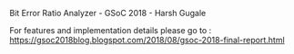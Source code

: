 Bit Error Ratio Analyzer - GSoC 2018 - Harsh Gugale

For features and implementation details please go to : https://gsoc2018blog.blogspot.com/2018/08/gsoc-2018-final-report.html
